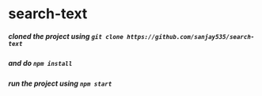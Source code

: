 # search-text

##### cloned the project using  `git clone https://github.com/sanjay535/search-text`

##### and do `npm install`


##### run the project using `npm start`


